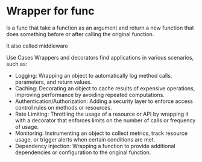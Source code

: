 # Wrapper for func

Is a func that take a function as an argument and return a new function that does something before or after calling the original function.

It also called middleware

Use Cases
Wrappers and decorators find applications in various scenarios, such as:

- Logging: Wrapping an object to automatically log method calls, parameters, and return values.
- Caching: Decorating an object to cache results of expensive operations, improving performance by avoiding repeated computations.
- Authentication/Authorization: Adding a security layer to enforce access control rules on methods or resources.
- Rate Limiting: Throttling the usage of a resource or API by wrapping it with a decorator that enforces limits on the number of calls or frequency of usage.
- Monitoring: Instrumenting an object to collect metrics, track resource usage, or trigger alerts when certain conditions are met.
- Dependency injection: Wrapping a function to provide additional dependencies or configuration to the original function.
